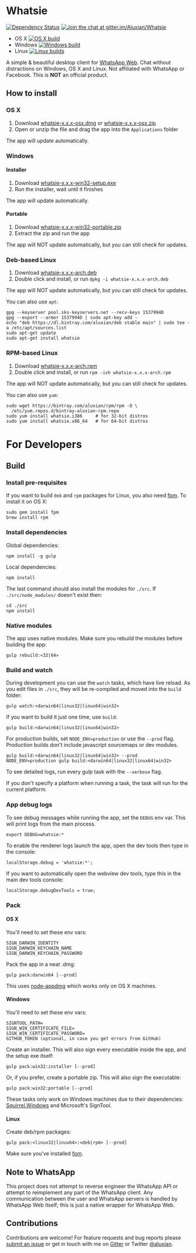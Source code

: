 # Whatsie

[![Dependency Status](https://david-dm.org/Aluxian/Whatsie/status.svg)](https://david-dm.org/Aluxian/Whatsie#info=dependencies) [![Join the chat at gitter.im/Aluxian/Whatsie](https://badges.gitter.im/Join%20Chat.svg)](https://gitter.im/Aluxian/Whatsie)

- OS X [![OS X build](https://travis-ci.org/Aluxian/Whatsie.svg)](https://travis-ci.org/Aluxian/Whatsie)
- Windows [![Windows build](https://ci.appveyor.com/api/projects/status/6vborc92ob25kqe0/branch/deploy?svg=true)](https://ci.appveyor.com/project/Aluxian/whatsie/branch/deploy)
- Linux [![Linux builds](https://circleci.com/gh/Aluxian/Whatsie/tree/deploy.svg?style=svg)](https://circleci.com/gh/Aluxian/Whatsie/tree/deploy)

A simple & beautiful desktop client for [WhatsApp Web](https://web.whatsapp.com/). Chat without distractions on Windows, OS X and Linux. Not affiliated with WhatsApp or Facebook. This is **NOT** an official product.

## How to install

### OS X

1. Download [whatsie-x.x.x-osx.dmg][LR] or [whatsie-x.x.x-osx.zip][LR]
2. Open or unzip the file and drag the app into the `Applications` folder

The app will update automatically.

### Windows

#### Installer

1. Download [whatsie-x.x.x-win32-setup.exe][LR]
2. Run the installer, wait until it finishes

The app will update automatically.

#### Portable

1. Download [whatsie-x.x.x-win32-portable.zip][LR]
2. Extract the zip and run the app

The app will NOT update automatically, but you can still check for updates.

### Deb-based Linux

1. Download [whatsie-x.x.x-arch.deb][LR]
2. Double click and install, or run `dpkg -i whatsie-x.x.x-arch.deb`

The app will NOT update automatically, but you can still check for updates.

You can also use `apt`:

```
gpg --keyserver pool.sks-keyservers.net --recv-keys 1537994D
gpg --export --armor 1537994D | sudo apt-key add -
echo "deb https://dl.bintray.com/aluxian/deb stable main" | sudo tee -a /etc/apt/sources.list
sudo apt-get update
sudo apt-get install whatsie
```

### RPM-based Linux

1. Download [whatsie-x.x.x-arch.rpm][LR]
2. Double click and install, or run `rpm -ivh whatsie-x.x.x-arch.rpm`

The app will NOT update automatically, but you can still check for updates.

You can also use `yum`:

```
sudo wget https://bintray.com/aluxian/rpm/rpm -O \
  /etc/yum.repos.d/bintray-aluxian-rpm.repo
sudo yum install whatsie.i386     # for 32-bit distros
sudo yum install whatsie.x86_64   # for 64-bit distros
```

# For Developers

## Build

### Install pre-requisites

If you want to build `deb` and `rpm` packages for Linux, you also need [fpm](https://github.com/jordansissel/fpm). To install it on OS X:

```
sudo gem install fpm
brew install rpm
```

### Install dependencies

Global dependencies:

```
npm install -g gulp
```

Local dependencies:

```
npm install
```

The last command should also install the modules for `./src`. If `./src/node_modules/` doesn't exist then:

```
cd ./src
npm install
```

### Native modules

The app uses native modules. Make sure you rebuild the modules before building the app:

```
gulp rebuild:<32|64>
```

### Build and watch

During development you can use the `watch` tasks, which have live reload. As you edit files in `./src`, they will be re-compiled and moved into the `build` folder:

```
gulp watch:<darwin64|linux32|linux64|win32>
```

If you want to build it just one time, use `build`:

```
gulp build:<darwin64|linux32|linux64|win32>
```

For production builds, set `NODE_ENV=production` or use the `--prod` flag. Production builds don't include javascript sourcemaps or dev modules.

```
gulp build:<darwin64|linux32|linux64|win32> --prod
NODE_ENV=production gulp build:<darwin64|linux32|linux64|win32>
```

To see detailed logs, run every gulp task with the `--verbose` flag.

If you don't specify a platform when running a task, the task will run for the current platform.

### App debug logs

To see debug messages while running the app, set the `DEBUG` env var. This will print logs from the main process.

```
export DEBUG=whatsie:*
```

To enable the renderer logs launch the app, open the dev tools then type in the console:

```
localStorage.debug = 'whatsie:*';
```

If you want to automatically open the webview dev tools, type this in the main dev tools console:

```
localStorage.debugDevTools = true;
```

### Pack

#### OS X

You'll need to set these env vars:

```
SIGN_DARWIN_IDENTITY
SIGN_DARWIN_KEYCHAIN_NAME
SIGN_DARWIN_KEYCHAIN_PASSWORD
```

Pack the app in a neat .dmg:

```
gulp pack:darwin64 [--prod]
```

This uses [node-appdmg](https://www.npmjs.com/package/appdmg) which works only on OS X machines.

#### Windows

You'll need to set these env vars:

```
SIGNTOOL_PATH=
SIGN_WIN_CERTIFICATE_FILE=
SIGN_WIN_CERTIFICATE_PASSWORD=
GITHUB_TOKEN (optional, in case you get errors from GitHub)
```

Create an installer. This will also sign every executable inside the app, and the setup exe itself:

```
gulp pack:win32:installer [--prod]
```

Or, if you prefer, create a portable zip. This will also sign the executable:

```
gulp pack:win32:portable [--prod]
```

These tasks only work on Windows machines due to their dependencies: [Squirrel.Windows](https://github.com/Squirrel/Squirrel.Windows) and Microsoft's SignTool.

#### Linux

Create deb/rpm packages:

```
gulp pack:<linux32|linux64>:<deb|rpm> [--prod]
```

Make sure you've installed [fpm](https://github.com/jordansissel/fpm).

## Note to WhatsApp

This project does not attempt to reverse engineer the WhatsApp API or attempt to reimplement any part of the WhatsApp client. Any communication between the user and WhatsApp servers is handled by WhatsApp Web itself; this is just a native wrapper for WhatsApp Web.

## Contributions

Contributions are welcome! For feature requests and bug reports please [submit an issue](https://github.com/Aluxian/Whatsie/issues/new?labels=bug) or get in touch with me on [Gitter](https://gitter.im/Aluxian/Whatsie) or Twitter [@aluxian](https://twitter.com/aluxian).

[LR]: https://github.com/Aluxian/Whatsie/releases/latest
